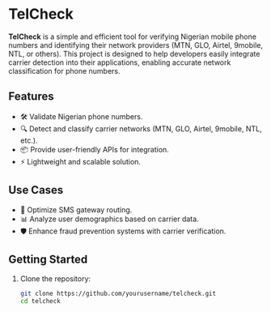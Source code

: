 # TelCheck

**TelCheck** is a simple and efficient tool for verifying Nigerian mobile phone numbers and identifying their network providers (MTN, GLO, Airtel, 9mobile, NTL, or others). This project is designed to help developers easily integrate carrier detection into their applications, enabling accurate network classification for phone numbers.

## Features
- 🛠️ Validate Nigerian phone numbers.
- 🔍 Detect and classify carrier networks (MTN, GLO, Airtel, 9mobile, NTL, etc.).
- 📦 Provide user-friendly APIs for integration.
- ⚡ Lightweight and scalable solution.

## Use Cases
- 📲 Optimize SMS gateway routing.
- 📊 Analyze user demographics based on carrier data.
- 🛡️ Enhance fraud prevention systems with carrier verification.

## Getting Started
1. Clone the repository:
   ```bash
   git clone https://github.com/yourusername/telcheck.git
   cd telcheck
